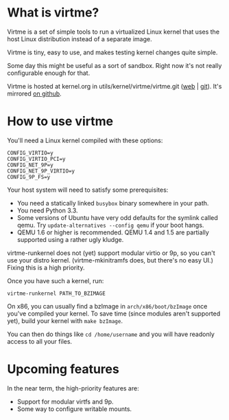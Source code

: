 What is virtme?
===============

Virtme is a set of simple tools to run a virtualized Linux kernel that
uses the host Linux distribution instead of a separate image.

Virtme is tiny, easy to use, and makes testing kernel changes quite simple.

Some day this might be useful as a sort of sandbox.  Right now it's not
really configurable enough for that.

Virtme is hosted at kernel.org in utils/kernel/virtme/virtme.git ([web][korg-web] | [git][korg-git]).  It's mirrored [on github][github].

[korg-web]: https://git.kernel.org/cgit/utils/kernel/virtme/virtme.git "virtme on kernel.org"
[korg-git]: git://git.kernel.org/pub/scm/utils/kernel/virtme/virtme.git "git address"
[github]: https://github.com/amluto/virtme

How to use virtme
=================

You'll need a Linux kernel compiled with these options:

    CONFIG_VIRTIO=y
    CONFIG_VIRTIO_PCI=y
    CONFIG_NET_9P=y
    CONFIG_NET_9P_VIRTIO=y
    CONFIG_9P_FS=y

Your host system will need to satisfy some prerequisites:

* You need a statically linked `busybox` binary somewhere in your path.
* You need Python 3.3.
* Some versions of Ubuntu have very odd defaults for the symlink called qemu.  Try `update-alternatives --config qemu` if your boot hangs.
* QEMU 1.6 or higher is recommended.  QEMU 1.4 and 1.5 are partially supported using a rather ugly kludge.

virtme-runkernel does not (yet) support modular virtio or 9p, so you
can't use your distro kernel.  (virtme-mkinitramfs does, but there's no
easy UI.)  Fixing this is a high priority.

Once you have such a kernel, run:

    virtme-runkernel PATH_TO_BZIMAGE

On x86, you can usually find a bzImage in `arch/x86/boot/bzImage` once you've
compiled your kernel.  To save time (since modules aren't supported yet),
build your kernel with `make bzImage`.

You can then do things like `cd /home/username` and you will have readonly
access to all your files.

Upcoming features
=================

In the near term, the high-priority features are:

* Support for modular virtfs and 9p.
* Some way to configure writable mounts.